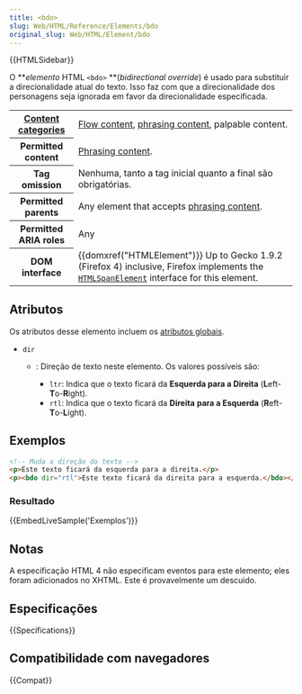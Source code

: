 ```yaml
---
title: <bdo>
slug: Web/HTML/Reference/Elements/bdo
original_slug: Web/HTML/Element/bdo
---
```


{{HTMLSidebar}}

O **_elemento_ HTML `<bdo>` **(_bidirectional override_) é usado para substituir a direcionalidade atual do texto. Isso faz com que a direcionalidade dos personagens seja ignorada em favor da direcionalidade especificada.

<table class="properties">
  <tbody>
    <tr>
      <th scope="row">
        <a href="/pt-BR/docs/HTML/Content_categories">Content categories</a>
      </th>
      <td>
        <a href="/pt-BR/docs/HTML/Content_categories#Flow_content"
          >Flow content</a
        >,
        <a href="/pt-BR/docs/HTML/Content_categories#Phrasing_content"
          >phrasing content</a
        >, palpable content.
      </td>
    </tr>
    <tr>
      <th scope="row">Permitted content</th>
      <td>
        <a href="/pt-BR/docs/HTML/Content_categories#Phrasing_content"
          >Phrasing content</a
        >.
      </td>
    </tr>
    <tr>
      <th scope="row">Tag omission</th>
      <td>Nenhuma, tanto a tag inicial quanto a final são obrigatórias.</td>
    </tr>
    <tr>
      <th scope="row">Permitted parents</th>
      <td>
        Any element that accepts
        <a href="/pt-BR/docs/HTML/Content_categories#Phrasing_content"
          >phrasing content</a
        >.
      </td>
    </tr>
    <tr>
      <th scope="row">Permitted ARIA roles</th>
      <td>Any</td>
    </tr>
    <tr>
      <th scope="row">DOM interface</th>
      <td>
        {{domxref("HTMLElement")}} Up to Gecko 1.9.2 (Firefox 4)
        inclusive, Firefox implements the
        <code
          ><a href="/pt-BR/docs/Web/API/HTMLSpanElement"
            >HTMLSpanElement</a
          ></code
        >
        interface for this element.
      </td>
    </tr>
  </tbody>
</table>

## Atributos

Os atributos desse elemento incluem os [atributos globais](/pt-BR/docs/Web/HTML/Global_attributes).

- `dir`

  - : Direção de texto neste elemento. Os valores possíveis são:

    - `ltr`: Indica que o texto ficará da **Esquerda para a Direita** (**L**eft-**T**o-**R**ight).
    - `rtl`: Indica que o texto ficará da **Direita** **para a Esquerda** (**R**eft-**T**o-**L**ight).

## Exemplos

```html
<!-- Muda a direção do texto -->
<p>Este texto ficará da esquerda para a direita.</p>
<p><bdo dir="rtl">Este texto ficará da direita para a esquerda.</bdo></p>
```

### Resultado

{{EmbedLiveSample('Exemplos')}}

## Notas

A especificação HTML 4 não especificam eventos para este elemento; eles foram adicionados no XHTML. Este é provavelmente um descuido.

## Especificações

{{Specifications}}

## Compatibilidade com navegadores

{{Compat}}
